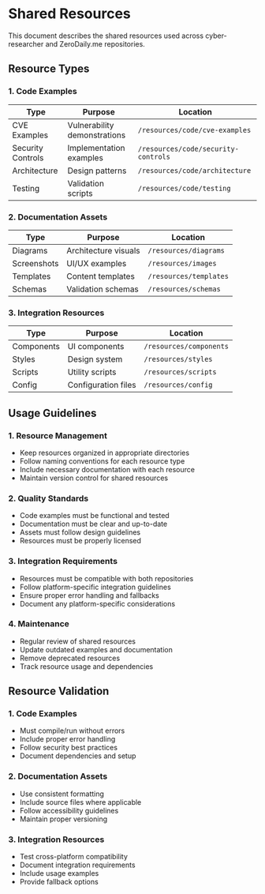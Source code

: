 # Shared Resources

This document describes the shared resources used across cyber-researcher and ZeroDaily.me repositories.

## Resource Types

### 1. Code Examples
| Type | Purpose | Location |
|------|---------|-----------|
| CVE Examples | Vulnerability demonstrations | `/resources/code/cve-examples` |
| Security Controls | Implementation examples | `/resources/code/security-controls` |
| Architecture | Design patterns | `/resources/code/architecture` |
| Testing | Validation scripts | `/resources/code/testing` |

### 2. Documentation Assets
| Type | Purpose | Location |
|------|---------|-----------|
| Diagrams | Architecture visuals | `/resources/diagrams` |
| Screenshots | UI/UX examples | `/resources/images` |
| Templates | Content templates | `/resources/templates` |
| Schemas | Validation schemas | `/resources/schemas` |

### 3. Integration Resources
| Type | Purpose | Location |
|------|---------|-----------|
| Components | UI components | `/resources/components` |
| Styles | Design system | `/resources/styles` |
| Scripts | Utility scripts | `/resources/scripts` |
| Config | Configuration files | `/resources/config` |

## Usage Guidelines

### 1. Resource Management
- Keep resources organized in appropriate directories
- Follow naming conventions for each resource type
- Include necessary documentation with each resource
- Maintain version control for shared resources

### 2. Quality Standards
- Code examples must be functional and tested
- Documentation must be clear and up-to-date
- Assets must follow design guidelines
- Resources must be properly licensed

### 3. Integration Requirements
- Resources must be compatible with both repositories
- Follow platform-specific integration guidelines
- Ensure proper error handling and fallbacks
- Document any platform-specific considerations

### 4. Maintenance
- Regular review of shared resources
- Update outdated examples and documentation
- Remove deprecated resources
- Track resource usage and dependencies

## Resource Validation

### 1. Code Examples
- Must compile/run without errors
- Include proper error handling
- Follow security best practices
- Document dependencies and setup

### 2. Documentation Assets
- Use consistent formatting
- Include source files where applicable
- Follow accessibility guidelines
- Maintain proper versioning

### 3. Integration Resources
- Test cross-platform compatibility
- Document integration requirements
- Include usage examples
- Provide fallback options
